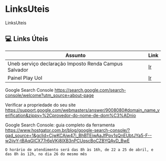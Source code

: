 # LinksUteis
LinksUteis

## 💻 Links Úteis
| Assunto | Link |
|-------|---------|
| Uneb serviço declaração Imposto Renda Campus Salvador | [Ir](https://sociedadeonline.com/uneb-oferece-servico-gratuito-de-declaracao-do-imposto-de-renda-no-campus-de-salvador/)
| Painel Play Uol |</html> [Ir](https://painel.play.uol.com.br/minha-conta/)


Google Search Console
https://search.google.com/search-console/welcome?utm_source=about-page


Verificar a propriedade do seu site
https://support.google.com/webmasters/answer/9008080#domain_name_verification&zippy=%2Cprovedor-do-nome-de-dom%C3%ADnio

Google Search Console: guia completo da ferramenta
https://www.hostgator.com.br/blog/google-search-console/?gad_source=1&gclid=CjwKCAjw47i_BhBTEiwAaJfPpv1sQnEUbtJYa5-F--w2ijyY-tBAqGICX77r6pVKj8lXB3nPCUqscBoCZBYQAvD_BwE


```
O horário de atendimento será das 8h às 16h, de 22 a 25 de abril, e das 8h às 12h, no dia 26 do mesmo mês
```
